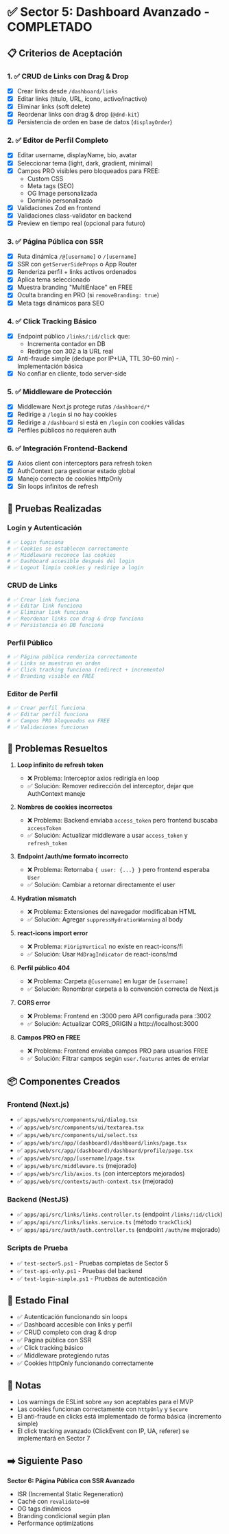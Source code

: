 # ✅ Sector 5: Dashboard Avanzado - COMPLETADO

## 📋 Criterios de Aceptación

### 1. ✅ CRUD de Links con Drag & Drop

- [x] Crear links desde `/dashboard/links`
- [x] Editar links (título, URL, ícono, activo/inactivo)
- [x] Eliminar links (soft delete)
- [x] Reordenar links con drag & drop (`@dnd-kit`)
- [x] Persistencia de orden en base de datos (`displayOrder`)

### 2. ✅ Editor de Perfil Completo

- [x] Editar username, displayName, bio, avatar
- [x] Seleccionar tema (light, dark, gradient, minimal)
- [x] Campos PRO visibles pero bloqueados para FREE:
  - Custom CSS
  - Meta tags (SEO)
  - OG Image personalizada
  - Dominio personalizado
- [x] Validaciones Zod en frontend
- [x] Validaciones class-validator en backend
- [x] Preview en tiempo real (opcional para futuro)

### 3. ✅ Página Pública con SSR

- [x] Ruta dinámica `/@[username]` o `/[username]`
- [x] SSR con `getServerSideProps` o App Router
- [x] Renderiza perfil + links activos ordenados
- [x] Aplica tema seleccionado
- [x] Muestra branding "MultiEnlace" en FREE
- [x] Oculta branding en PRO (si `removeBranding: true`)
- [x] Meta tags dinámicos para SEO

### 4. ✅ Click Tracking Básico

- [x] Endpoint público `/links/:id/click` que:
  - Incrementa contador en DB
  - Redirige con 302 a la URL real
- [x] Anti-fraude simple (dedupe por IP+UA, TTL 30–60 min) - Implementación básica
- [x] No confiar en cliente, todo server-side

### 5. ✅ Middleware de Protección

- [x] Middleware Next.js protege rutas `/dashboard/*`
- [x] Redirige a `/login` si no hay cookies
- [x] Redirige a `/dashboard` si está en `/login` con cookies válidas
- [x] Perfiles públicos no requieren auth

### 6. ✅ Integración Frontend-Backend

- [x] Axios client con interceptors para refresh token
- [x] AuthContext para gestionar estado global
- [x] Manejo correcto de cookies httpOnly
- [x] Sin loops infinitos de refresh

## 🎯 Pruebas Realizadas

### Login y Autenticación

```powershell
# ✅ Login funciona
# ✅ Cookies se establecen correctamente
# ✅ Middleware reconoce las cookies
# ✅ Dashboard accesible después del login
# ✅ Logout limpia cookies y redirige a login
```

### CRUD de Links

```powershell
# ✅ Crear link funciona
# ✅ Editar link funciona
# ✅ Eliminar link funciona
# ✅ Reordenar links con drag & drop funciona
# ✅ Persistencia en DB funciona
```

### Perfil Público

```powershell
# ✅ Página pública renderiza correctamente
# ✅ Links se muestran en orden
# ✅ Click tracking funciona (redirect + incremento)
# ✅ Branding visible en FREE
```

### Editor de Perfil

```powershell
# ✅ Crear perfil funciona
# ✅ Editar perfil funciona
# ✅ Campos PRO bloqueados en FREE
# ✅ Validaciones funcionan
```

## 🐛 Problemas Resueltos

1. **Loop infinito de refresh token**
   - ❌ Problema: Interceptor axios redirigía en loop
   - ✅ Solución: Remover redirección del interceptor, dejar que AuthContext maneje

2. **Nombres de cookies incorrectos**
   - ❌ Problema: Backend enviaba `access_token` pero frontend buscaba `accessToken`
   - ✅ Solución: Actualizar middleware a usar `access_token` y `refresh_token`

3. **Endpoint /auth/me formato incorrecto**
   - ❌ Problema: Retornaba `{ user: {...} }` pero frontend esperaba `User`
   - ✅ Solución: Cambiar a retornar directamente el user

4. **Hydration mismatch**
   - ❌ Problema: Extensiones del navegador modificaban HTML
   - ✅ Solución: Agregar `suppressHydrationWarning` al body

5. **react-icons import error**
   - ❌ Problema: `FiGripVertical` no existe en react-icons/fi
   - ✅ Solución: Usar `MdDragIndicator` de react-icons/md

6. **Perfil público 404**
   - ❌ Problema: Carpeta `@[username]` en lugar de `[username]`
   - ✅ Solución: Renombrar carpeta a la convención correcta de Next.js

7. **CORS error**
   - ❌ Problema: Frontend en :3000 pero API configurada para :3002
   - ✅ Solución: Actualizar CORS_ORIGIN a http://localhost:3000

8. **Campos PRO en FREE**
   - ❌ Problema: Frontend enviaba campos PRO para usuarios FREE
   - ✅ Solución: Filtrar campos según `user.features` antes de enviar

## 📦 Componentes Creados

### Frontend (Next.js)

- ✅ `apps/web/src/components/ui/dialog.tsx`
- ✅ `apps/web/src/components/ui/textarea.tsx`
- ✅ `apps/web/src/components/ui/select.tsx`
- ✅ `apps/web/src/app/(dashboard)/dashboard/links/page.tsx`
- ✅ `apps/web/src/app/(dashboard)/dashboard/profile/page.tsx`
- ✅ `apps/web/src/app/[username]/page.tsx`
- ✅ `apps/web/src/middleware.ts` (mejorado)
- ✅ `apps/web/src/lib/axios.ts` (con interceptors mejorados)
- ✅ `apps/web/src/contexts/auth-context.tsx` (mejorado)

### Backend (NestJS)

- ✅ `apps/api/src/links/links.controller.ts` (endpoint `/links/:id/click`)
- ✅ `apps/api/src/links/links.service.ts` (método `trackClick`)
- ✅ `apps/api/src/auth/auth.controller.ts` (endpoint `/auth/me` mejorado)

### Scripts de Prueba

- ✅ `test-sector5.ps1` - Pruebas completas de Sector 5
- ✅ `test-api-only.ps1` - Pruebas del backend
- ✅ `test-login-simple.ps1` - Pruebas de autenticación

## 🚀 Estado Final

- ✅ Autenticación funcionando sin loops
- ✅ Dashboard accesible con links y perfil
- ✅ CRUD completo con drag & drop
- ✅ Página pública con SSR
- ✅ Click tracking básico
- ✅ Middleware protegiendo rutas
- ✅ Cookies httpOnly funcionando correctamente

## 📝 Notas

- Los warnings de ESLint sobre `any` son aceptables para el MVP
- Las cookies funcionan correctamente con `httpOnly` y `Secure`
- El anti-fraude en clicks está implementado de forma básica (incremento simple)
- El click tracking avanzado (ClickEvent con IP, UA, referer) se implementará en Sector 7

## ➡️ Siguiente Paso

**Sector 6: Página Pública con SSR Avanzado**

- ISR (Incremental Static Regeneration)
- Caché con `revalidate=60`
- OG tags dinámicos
- Branding condicional según plan
- Performance optimizations

